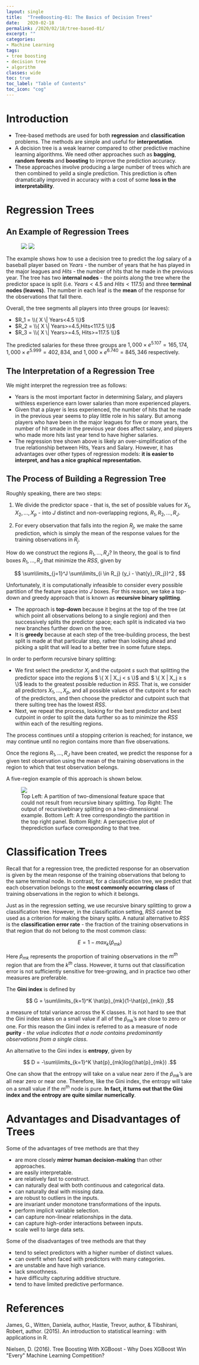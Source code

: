 ```yaml
---
layout: single
title:  "TreeBoosting-01: The Basics of Decision Trees"
date:   2020-02-18
permalink: /2020/02/18/tree-based-01/
excerpt: ""
categories: 
- Machine Learning
tags:
- tree boosting
- decision tree
- algorithm
classes: wide
toc: true
toc_label: "Table of Contents"
toc_icon: "cog"
---
```


# Introduction

- Tree-based methods are used for both **regression** and **classification** problems. The methods are simple and useful for **interpretation**.
- A decision tree is a weak learner compared to other predictive machine learning algorithms. We need other approaches such as **bagging**, **random forests** and **boosting** to improve the prediction accuracy.
- These approaches involve producing a large number of trees which are then combined to yeild a single prediction. This prediction is often dramatically improved in accuracy with a cost of some **loss in the interpretability**.

# Regression Trees

## An Example of Regression Trees

<figure class="half">
	<img src="https://github.com/datasciblog/datasciblog.github.io/blob/master/_posts/images/2020-02-18-tree-boosting-01/1.png?raw=true">
    <img src="https://github.com/datasciblog/datasciblog.github.io/blob/master/_posts/images/2020-02-18-tree-boosting-01/2.png?raw=true">
</figure>

The example shows how to use a decision tree to predict the *log* salary of a baseball player based on *Years* - the number of years that he has played in the major leagues and *Hits* - the number of hits that he made in the previous year. The tree has two **internal nodes** - the points along the tree where the predictor space is split (i.e. $Years < 4.5$ and $Hits < 117.5$) and three **terminal nodes (leaves)**. The number in each leaf is the **mean** of the response for the observations that fall there.

Overall, the tree segments all players into three groups (or leaves): 
- $R_1 = \\{ X \| Years<4.5 \\}$
- $R_2 = \\{ X \| Years>=4.5,Hits<117.5 \\}$
- $R_3 = \\{ X \| Years>=4.5, Hits>=117.5 \\}$

The predicted salaries for these three groups are $1,000 \times e^{5.107} = 165,174$, $1,000 \times e^{5.999} = 402,834$, and $1,000 \times e^{6.740} = 845,346$ respectively.

## The Interpretation of a Regression Tree
We might interpret the regression tree as follows: 
- Years is the most important factor in determining Salary, and players withless experience earn lower salaries than more experienced players. 
- Given that a player is less experienced, the number of hits that he made in the previous year seems to play little role in his salary. But among players who have been in the major leagues for five or more years, the number of hit smade in the previous year does affect salary, and players who made more hits last year tend to have higher salaries. 
- The regression tree shown above is likely an over-simplification of the true relationship between Hits, Years and Salary. However, it has advantages over other types of regression models: **it is easier to interpret, and has a nice graphical representation.**

## The Process of Building a Regression Tree

Roughly speaking, there are two steps:

1. We divide the predictor space - that is, the set of possible values for $X_1, X_2, ... , X_p$ - into $J$ distinct and non-overlapping regions, $R_1, R_2, ... , R_J$.

2. For every observation that falls into the region $R_j$, we make the same prediction, which is simply the mean of the response values for the training observations in $R_j$.

How do we construct the regions $R_1, ... , R_J$? In theory, the goal is to find boxes $R_1, ... , R_J$ that minimize the $RSS$, given by

$$ \sum\limits_{j=1}^J \sum\limits_{i \in R_j} (y_i - \hat{y}_{R_j})^2 , $$

Unfortunately, it is computationally infeasible to consider every possible partition of the feature space into $J$ boxes. For this reason, we take a top-down and greedy approach that is known as **recursive binary splitting**. 
- The approach is **top-down** because it begins at the top of the tree (at which point all observations belong to a single region) and then successively splits the predictor space; each split is indicated via two new branches further down on the tree. 
- It is **greedy** because at each step of the tree-building process, the best split is made at that particular step, rather than looking ahead and picking a split that will lead to a better tree in some future steps.

In order to perform recursive binary splitting:
- We first select the predictor $X_j$ and the cutpoint $s$ such that splitting the predictor space into the regions $ \\{ X \| X_j < s \\}$ and $ \\{ X \| X_j ≥ s \\}$ leads to the greatest possible reduction in $RSS$. That is, we consider all predictors $X_1, ... , X_p$, and all possible values of the cutpoint $s$ for each of the predictors, and then choose the predictor and cutpoint such that there sulting tree has the lowest $RSS$.
- Next, we repeat the process, looking for the best predictor and best cutpoint in order to split the data further so as to minimize the $RSS$ within each of the resulting regions. 

The process continues until a stopping criterion is reached; for instance, we may continue until no region contains more than five observations.

Once the regions $R_1, ... , R_J$ have been created, we predict the response for a given test observation using the mean of the training observations in the region to which that test observation belongs.

A five-region example of this approach is shown below.

<figure>
	<img src="https://github.com/datasciblog/datasciblog.github.io/blob/master/_posts/images/2020-02-18-tree-boosting-01/4.png?raw=true">
    <figcaption>Top Left: A partition of two-dimensional feature space that could not result from recursive binary splitting. Top Right: The output of recursivebinary splitting on a two-dimensional example. Bottom Left: A tree correspondingto the partition in the top right panel. Bottom Right: A perspective plot of theprediction surface corresponding to that tree.</figcaption>
</figure>

# Classification Trees

Recall that for a regression tree, the predicted response for an observation is given by the mean response of the training observations that belong to the same terminal node. In contrast, for a classification tree, we predict that each observation belongs to the **most commonly occurring class** of training observations in the region to which it belongs.

Just as in the regression setting, we use recursive binary splitting to grow a classification tree. However, in the classification setting, $RSS$ cannot be used as a criterion for making the binary splits. A natural alternative to $RSS$ is the **classification error rate** - the fraction of the training observations in that region that do not belong to the most common class:

$$ E = 1 - max_k(\hat{p}_{mk}) $$

Here $\hat{p}_{mk}$ represents the proportion of training observations in the $m^{th}$ region that are from the $k^{th}$ class. However, it turns out that classification error is not sufficiently sensitive for tree-growing, and in practice two other measures are preferable. 

The **Gini index** is defined by

$$ G = \sum\limits_{k=1}^K \hat{p}_{mk}(1-\hat{p}_{mk}) ,$$

a measure of total variance across the K classes. It is not hard to see that the Gini index takes on a small value if all of the $\hat{p}_{mk}$’s are close to zero or one. For this reason the Gini index is referred to as a measure of node **purity** - *the value indicates that a node contains predominantly observations from a single class*.

An alternative to the Gini index is **entropy**, given by

$$ D = -\sum\limits_{k=1}^K  \hat{p}_{mk}log(\hat{p}_{mk}) .$$

One can show that the entropy will take on a value near zero if the $\hat{p}_{mk}$’s are all near zero or near one. Therefore, like the Gini index, the entropy will take on a small value if the $m^{th}$ node is pure. **In fact, it turns out that the Gini index and the entropy are quite similar numerically**.

# Advantages and Disadvantages of Trees

Some of the advantages of tree methods are that they

- are more closely **mirror human decision-making** than other approaches.
- are easily interpretable.
- are relatively fast to construct.
- can naturally deal with both continuous and categorical data.
- can naturally deal with missing data.
- are robust to outliers in the inputs.
- are invariant under monotone transformations of the inputs.
- perform implicit variable selection.
- can capture non-linear relationships in the data.
- can capture high-order interactions between inputs.
- scale well to large data sets.

Some of the disadvantages of tree methods are that they

- tend to select predictors with a higher number of distinct values.
- can overfit when faced with predictors with many categories.
- are unstable and have high variance.
- lack smoothness.
- have difficulty capturing additive structure.
- tend to have limited predictive performance.

# References

  James, G., Witten, Daniela, author, Hastie, Trevor, author, & Tibshirani, Robert, author. (2015). An introduction to statistical learning : with applications in R.
  
  Nielsen, D. (2016). Tree Boosting With XGBoost - Why Does XGBoost Win "Every" Machine Learning Competition?